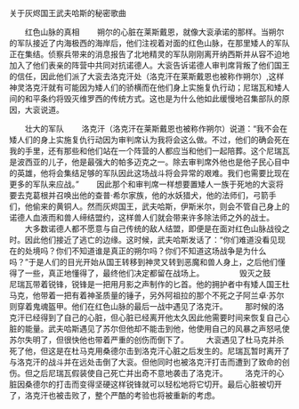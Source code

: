 关于灰烬国王武夫哈斯的秘密歌曲

　　红色山脉的真相
　　朔尔的心脏在莱斯戴恩，就像大衮承诺的那样。当朔尔的军队接近了内海极西的海岸后，他们注视着对面的红色山脉，在那里矮人的军队正在集结。侦察兵带来的消息报告了北地精灵的军队刚刚离开纳西斯并从容不迫地加入了他们表亲的阵营中共同对抗诺德人。大衮告诉诺德人审判席背叛了他们国王的信任，因此他们派了大衮去洛克汗处（洛克汗在莱斯戴恩也被称作朔尔）,这样神灵洛克汗就有可能因为矮人们的骄横而在他们身上实施复仇行动；尼瑞瓦和矮人间的和平条约将毁灭维罗西的传统方式。这也是为什么他如此缓慢地召集部队的原因，大衮说道。

　　壮大的军队
　　洛克汗（洛克汗在莱斯戴恩也被称作朔尔）说道：“我不会在矮人们的身上实施复仇行动因为审判席认为我将会这么做。不过，他们的确会死在我的手里，还有那些和他们站在一个阵营的人都应当和他们一起陪葬。这个尼瑞瓦是波西亚的儿子，他是最强大的帕多迈克之一。除去审判席外他也是他子民心目中的英雄，他将会集结足够的军队因此这场战斗将会异常的艰难。我们也需要比现在更多的军队来应战。”
　　因此那个和审判席一样想要置矮人一族于死地的大衮将要去克葛根并召唤出他的查普·希尔家族，他的水妖猎犬，他的法师们，弓箭手们，他偷来的黄铜人。然而灰烬国王，武夫哈斯，伊斯米尔，则会不管自己身上的诺德人血液而和兽人缔结盟约，这样兽人们就会带来许多除法师之外的战士。
　　大多数诺德人都不愿意与自己传统的敌人结盟，即便是在面对红色山脉战役之时。因此他们接近了逃亡的边缘。这时候，武夫哈斯发话了：“你们难道没看见现在的处境吗？你们不知道谁是真正的朔尔吗？你们不知道这场战争是为什么吗？”于是人们的目光开始从国王转移到神灵又转到恶魔和兽人身上，之后他们懂得了一些，真正地懂得了，最终他们决定都留在战场上。
　　
　　毁灭之鼓　　
　　尼瑞瓦带着锐锋，锐锋是一把用月影之声制作的匕首。他的拥护者中有矮人国王杜马克，他带着一把有着神圣质量的锤子，另外阿祖拉的那个不死之子阿兰卓·苏尔则穿着鬼魂盔甲。他们在红色山脉的最后一战中遇见了洛克汗。
　　那时候的洛克汗已经得到了自己的心脏，但心脏已经离开他太久因此他需要时间来恢复自己心脏的能量。武夫哈斯遇见了苏尔但他却不能击到他，他使用自己的风暴之声怒吼使苏尔失明了，但很快他也带着严重的创伤而倒下了。
　　大衮遇见了杜马克并杀死了他，但这是在杜马克用桑德尔击到洛克汗心脏之后发生的。尼瑞瓦暂时离开了与洛克汗的战斗并在远处击倒了大衮。但他同时也被洛克汗打击而遭到了致命的创伤。但之后尼瑞瓦假装使自己死亡并出奇不意地袭击了洛克汗。
　　洛克汗的心脏因桑德尔的打击而变得坚硬这样锐锋就可以轻松地将它切开。最后心脏被切开了，洛克汗也被击败了，整个严酷的考验也将被重新的考虑。
